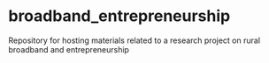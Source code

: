 # broadband_entrepreneurship
Repository for hosting materials related to a research project on rural broadband and entrepreneurship
